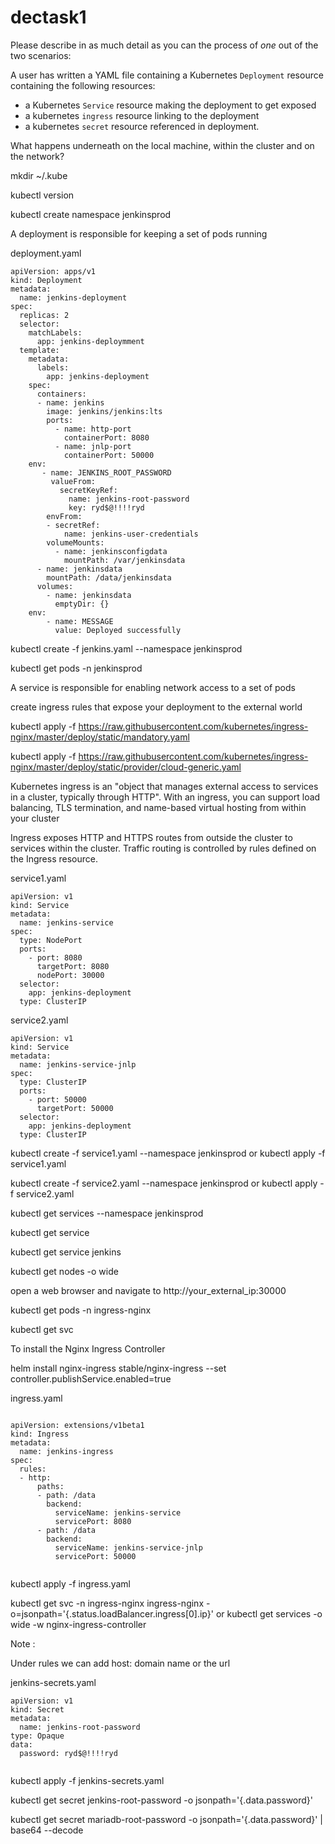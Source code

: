 # dectask1





Please describe in as much detail as you can the process of *one* out of the two scenarios:

A user has written a YAML file containing a Kubernetes `Deployment` resource containing the following resources:
- a Kubernetes `Service` resource making the deployment to get exposed
- a kubernetes `ingress` resource linking to the deployment
- a kubernetes `secret` resource referenced in deployment.

What happens underneath on the local machine, within the cluster and on the network?





mkdir ~/.kube

kubectl version

kubectl create namespace jenkinsprod

A deployment is responsible for keeping a set of pods running


deployment.yaml


```
apiVersion: apps/v1
kind: Deployment
metadata:
  name: jenkins-deployment
spec:
  replicas: 2
  selector:
    matchLabels:
      app: jenkins-deploymment
  template:
    metadata:
      labels:
        app: jenkins-deployment
    spec:
      containers:
      - name: jenkins
        image: jenkins/jenkins:lts
        ports:
          - name: http-port
            containerPort: 8080
          - name: jnlp-port
            containerPort: 50000
	env:
       - name: JENKINS_ROOT_PASSWORD
         valueFrom:
           secretKeyRef:
             name: jenkins-root-password
             key: ryd$@!!!!ryd
        envFrom:
        - secretRef:
            name: jenkins-user-credentials
        volumeMounts:
          - name: jenkinsconfigdata
            mountPath: /var/jenkinsdata
	  - name: jenkinsdata
	    mountPath: /data/jenkinsdata
      volumes:
        - name: jenkinsdata
          emptyDir: {}	  
	env:
        - name: MESSAGE
          value: Deployed successfully

```




kubectl create -f jenkins.yaml --namespace jenkinsprod

kubectl get pods -n jenkinsprod




A service is responsible for enabling network access to a set of pods



 create ingress rules that expose your deployment to the external world
 
 
 
 
 
 kubectl apply -f https://raw.githubusercontent.com/kubernetes/ingress-nginx/master/deploy/static/mandatory.yaml
 
 kubectl apply -f https://raw.githubusercontent.com/kubernetes/ingress-nginx/master/deploy/static/provider/cloud-generic.yaml

Kubernetes ingress is an "object that manages external access to services in a cluster, typically through HTTP". With an ingress, you can support load balancing, TLS termination, and name-based virtual hosting from within your cluster

Ingress exposes HTTP and HTTPS routes from outside the cluster to services within the cluster. Traffic routing is controlled by rules defined on the Ingress resource.


service1.yaml

```
apiVersion: v1
kind: Service
metadata:
  name: jenkins-service
spec:
  type: NodePort
  ports:
    - port: 8080
      targetPort: 8080
      nodePort: 30000
  selector:
    app: jenkins-deployment
  type: ClusterIP

```

service2.yaml

```
apiVersion: v1
kind: Service
metadata:
  name: jenkins-service-jnlp
spec:
  type: ClusterIP
  ports:
    - port: 50000
      targetPort: 50000
  selector:
    app: jenkins-deployment
  type: ClusterIP

```

kubectl create -f service1.yaml --namespace jenkinsprod  or kubectl apply -f service1.yaml

kubectl create -f service2.yaml --namespace jenkinsprod  or kubectl apply -f service2.yaml

kubectl get services --namespace jenkinsprod

kubectl get service 

kubectl get service jenkins

kubectl get nodes -o wide

open a web browser and navigate to http://your_external_ip:30000


kubectl get pods -n ingress-nginx

kubectl get svc



To install the Nginx Ingress Controller

helm install nginx-ingress stable/nginx-ingress --set controller.publishService.enabled=true

ingress.yaml

```

apiVersion: extensions/v1beta1
kind: Ingress
metadata:
  name: jenkins-ingress
spec:
  rules:
  - http:
      paths:
      - path: /data
        backend:
          serviceName: jenkins-service
          servicePort: 8080
      - path: /data
        backend:
          serviceName: jenkins-service-jnlp
          servicePort: 50000
	  
```


kubectl apply -f ingress.yaml

kubectl get svc -n ingress-nginx ingress-nginx -o=jsonpath='{.status.loadBalancer.ingress[0].ip}' or kubectl get services -o wide -w nginx-ingress-controller


Note : 

Under rules we can add host: domain name or the url


jenkins-secrets.yaml

```
apiVersion: v1
kind: Secret
metadata:
  name: jenkins-root-password
type: Opaque
data:
  password: ryd$@!!!!ryd
  
```


kubectl apply -f jenkins-secrets.yaml

kubectl get secret jenkins-root-password -o jsonpath='{.data.password}'

kubectl get secret mariadb-root-password -o jsonpath='{.data.password}' | base64 --decode
